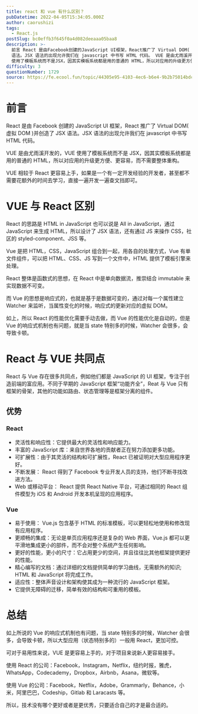 ```yaml
---
title: react 和 vue 有什么区别？
pubDatetime: 2022-04-05T15:34:05.000Z
author: caorushizi
tags:
  - React.js
postSlug: bc0effb3f645f0a4d082deeaaa05baa8
description: >-
  前言 React 是由Facebook创建的JavaScript UI框架，React推广了 Virtual DOM( 虚拟 DOM )并创造了 JSX
  语法。JSX 语法的出现允许我们在 javascript 中书写 HTML 代码。 VUE 是由尤雨溪开发的，VUE
  使用了模板系统而不是JSX，因其实模板系统都是用的普通的 HTML，所以对应用的升级更方便、更容易，而不需要整体重构。 VUE
difficulty: 3
questionNumber: 1729
source: https://fe.ecool.fun/topic/44305e95-4103-4ec6-b6e4-9b2b75014bdc
---
```


# 前言

React 是由 Facebook 创建的 JavaScript UI 框架，React 推广了 Virtual DOM( 虚拟 DOM )并创造了 JSX 语法。JSX 语法的出现允许我们在 javascript 中书写 HTML 代码。

VUE 是由尤雨溪开发的，VUE 使用了模板系统而不是 JSX，因其实模板系统都是用的普通的 HTML，所以对应用的升级更方便、更容易，而不需要整体重构。

VUE 相较于 React 更容易上手，如果是一个有一定开发经验的开发者，甚至都不需要花额外的时间去学习，直接一遍开发一遍查文挡即可。

# VUE 与 React 区别

React 的思路是 HTML in JavaScript 也可以说是 All in JavaScript，通过 JavaScript 来生成 HTML，所以设计了 JSX 语法，还有通过 JS 来操作 CSS，社区的 styled-component、JSS 等。

Vue 是把 HTML，CSS，JavaScript 组合到一起，用各自的处理方式，Vue 有单文件组件，可以把 HTML、CSS、JS 写到一个文件中，HTML 提供了模板引擎来处理。

React 整体是函数式的思想，在 React 中是单向数据流，推崇结合 immutable 来实现数据不可变。

而 Vue 的思想是响应式的，也就是基于是数据可变的，通过对每一个属性建立 Watcher 来监听，当属性变化的时候，响应式的更新对应的虚拟 DOM。

如上，所以 React 的性能优化需要手动去做，而 Vue 的性能优化是自动的，但是 Vue 的响应式机制也有问题，就是当 state 特别多的时候，Watcher 会很多，会导致卡顿。

# React 与 VUE 共同点

React 与 Vue 存在很多共同点，例如他们都是 JavaScript 的 UI 框架，专注于创造前端的富应用。不同于早期的 JavaScript 框架“功能齐全”，Reat 与 Vue 只有框架的骨架，其他的功能如路由、状态管理等是框架分离的组件。

## 优势

### React

- 灵活性和响应性：它提供最大的灵活性和响应能力。
- 丰富的 JavaScript 库：来自世界各地的贡献者正在努力添加更多功能。
- 可扩展性：由于其灵活的结构和可扩展性，React 已被证明对大型应用程序更好。
- 不断发展： React 得到了 Facebook 专业开发人员的支持，他们不断寻找改进方法。
- Web 或移动平台： React 提供 React Native 平台，可通过相同的 React 组件模型为 iOS 和 Android 开发本机呈现的应用程序。

### Vue

- 易于使用： Vue.js 包含基于 HTML 的标准模板，可以更轻松地使用和修改现有应用程序。
- 更顺畅的集成：无论是单页应用程序还是复杂的 Web 界面，Vue.js 都可以更平滑地集成更小的部件，而不会对整个系统产生任何影响。
- 更好的性能，更小的尺寸：它占用更少的空间，并且往往比其他框架提供更好的性能。
- 精心编写的文档：通过详细的文档提供简单的学习曲线，无需额外的知识; HTML 和 JavaScript 将完成工作。
- 适应性：整体声音设计和架构使其成为一种流行的 JavaScript 框架。
- 它提供无障碍的迁移，简单有效的结构和可重用的模板。

# 总结

如上所说的 Vue 的响应式机制也有问题，当 state 特别多的时候，Watcher 会很多，会导致卡顿，所以大型应用（状态特别多的）一般用 React，更加可控。

可对于易用性来说，VUE 是更容易上手的，对于项目来说新人更容易接手。

使用 React 的公司：Facebook，Instagram，Netflix，纽约时报，雅虎，WhatsApp，Codecademy，Dropbox，Airbnb，Asana，微软等。

使用 Vue 的公司：Facebook，Netflix，Adobe，Grammarly，Behance，小米，阿里巴巴，Codeship，Gitlab 和 Laracasts 等。

所以，技术没有哪个更好或者是更优秀，只要适合自己的才是最合适的。
